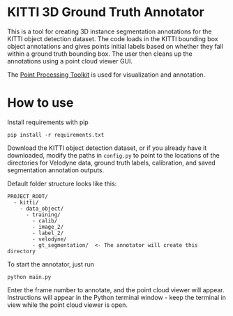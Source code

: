 # KITTI 3D Ground Truth Annotator

This is a tool for creating 3D instance segmentation annotations for the KITTI object detection dataset. The code loads in the KITTI bounding box object annotations and gives points initial labels based on whether they fall within a ground truth bounding box. The user then cleans up the annotations using a point cloud viewer GUI.

The [Point Processing Toolkit](https://github.com/heremaps/pptk) is used for visualization and annotation.

# How to use

Install requirements with pip

```
pip install -r requirements.txt
```

Download the KITTI object detection dataset, or if you already have it downloaded, modify the paths in `config.py` to point to the locations of the directories for Velodyne data, ground truth labels, calibration, and saved segmentation annotation outputs.

Default folder structure looks like this:

```
PROJECT_ROOT/
  - kitti/
    - data_object/
      - training/
        - calib/
        - image_2/
        - label_2/
        - velodyne/
        - gt_segmentation/  <- The annotator will create this directory
```

To start the annotator, just run

```
python main.py
```

Enter the frame number to annotate, and the point cloud viewer will appear. Instructions will appear in the Python terminal window - keep the terminal in view while the point cloud viewer is open. 
